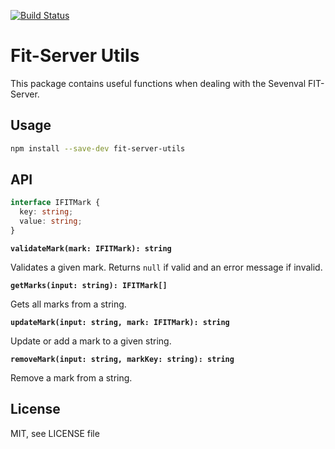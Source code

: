 [![Build Status](https://travis-ci.org/marvinhagemeister/fit-server-utils.svg?branch=master)](https://travis-ci.org/marvinhagemeister/fit-server-utils)

# Fit-Server Utils

This package contains useful functions when dealing with the Sevenval FIT-Server.

## Usage

```bash
npm install --save-dev fit-server-utils
```

## API

```ts
interface IFITMark {
  key: string;
  value: string;
}
```

**`validateMark(mark: IFITMark): string`**

Validates a given mark. Returns `null` if valid and an error message if invalid.

**`getMarks(input: string): IFITMark[]`**

Gets all marks from a string.

**`updateMark(input: string, mark: IFITMark): string`**

Update or add a mark to a given string.

**`removeMark(input: string, markKey: string): string`**

Remove a mark from a string.

## License

MIT, see LICENSE file
